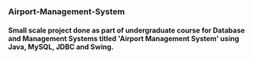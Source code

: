 ### Airport-Management-System

#### Small scale project done as part of undergraduate course for Database and Management Systems titled 'Airport Management System' using Java, MySQL, JDBC and Swing.
